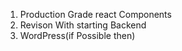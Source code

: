 1. Production Grade react Components
2. Revison With starting Backend
3. WordPress(if Possible then)